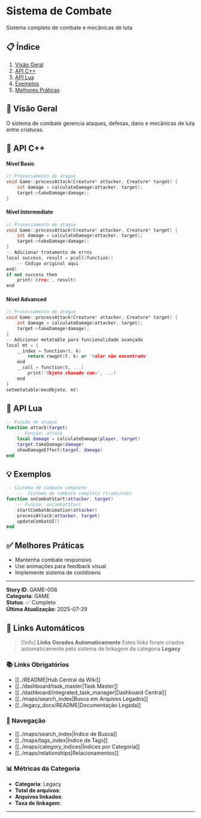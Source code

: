 # Sistema de Combate

Sistema completo de combate e mecânicas de luta

## 📋 Índice
1. [Visão Geral](#visão-geral)
2. [API C++](#api-c)
3. [API Lua](#api-lua)
4. [Exemplos](#exemplos)
5. [Melhores Práticas](#melhores-práticas)

## 🎯 Visão Geral

O sistema de combate gerencia ataques, defesas, dano e mecânicas de luta entre criaturas.

## 🔧 API C++

#### Nível Basic
```cpp
// Processamento de ataque
void Game::processAttack(Creature* attacker, Creature* target) {
    int damage = calculateDamage(attacker, target);
    target->takeDamage(damage);
}
```

#### Nível Intermediate
```cpp
// Processamento de ataque
void Game::processAttack(Creature* attacker, Creature* target) {
    int damage = calculateDamage(attacker, target);
    target->takeDamage(damage);
}
-- Adicionar tratamento de erros
local success, result = pcall(function()
    -- Código original aqui
end)
if not success then
    print('Erro:', result)
end
```

#### Nível Advanced
```cpp
// Processamento de ataque
void Game::processAttack(Creature* attacker, Creature* target) {
    int damage = calculateDamage(attacker, target);
    target->takeDamage(damage);
}
-- Adicionar metatable para funcionalidade avançada
local mt = {
    __index = function(t, k)
        return rawget(t, k) or 'Valor não encontrado'
    end
    __call = function(t, ...)
        print('Objeto chamado com:', ...)
    end
}
setmetatable(meuObjeto, mt)
```

## 🐍 API Lua

```lua
-- Função de ataque
function attack(target)
    -- Função: attack
    local damage = calculateDamage(player, target)
    target:takeDamage(damage)
    showDamageEffect(target, damage)
end
```

## 💡 Exemplos

```lua
-- Sistema de combate completo
    --  Sistema de combate completo (traduzido)
function onCombatStart(attacker, target)
    -- Função: onCombatStart
    startCombatAnimation(attacker)
    processAttack(attacker, target)
    updateCombatUI()
end
```

## ✅ Melhores Práticas

- Mantenha combate responsivo
- Use animações para feedback visual
- Implemente sistema de cooldowns

---

**Story ID**: GAME-006  
**Categoria**: GAME  
**Status**: ✅ Completo  
**Última Atualização**: 2025-07-29

## 🔗 **Links Automáticos**

> [!info] **Links Gerados Automaticamente**
> Estes links foram criados automaticamente pelo sistema de linkagem da categoria **Legacy**

### **📚 Links Obrigatórios**
- [[../README|Hub Central da Wiki]]
- [[../dashboard/task_master|Task Master]]
- [[../dashboard/integrated_task_manager|Dashboard Central]]
- [[../maps/search_index|Busca em Arquivos Legados]]
- [[../legacy_docs/README|Documentação Legada]]

### **🧭 Navegação**
- [[../maps/search_index|Índice de Busca]]
- [[../maps/tags_index|Índice de Tags]]
- [[../maps/category_indices|Índices por Categoria]]
- [[../maps/relationships|Relacionamentos]]

### **📊 Métricas da Categoria**
- **Categoria**: Legacy
- **Total de arquivos**: <!-- Contador automático -->
- **Arquivos linkados**: <!-- Contador automático -->
- **Taxa de linkagem**: <!-- Percentual automático -->

---

